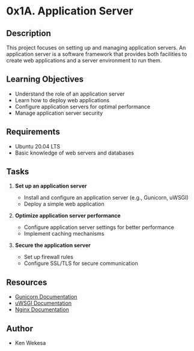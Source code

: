# 0x1A. Application Server

## Description
This project focuses on setting up and managing application servers. An application server is a software framework that provides both facilities to create web applications and a server environment to run them.

## Learning Objectives
- Understand the role of an application server
- Learn how to deploy web applications
- Configure application servers for optimal performance
- Manage application server security

## Requirements
- Ubuntu 20.04 LTS
- Basic knowledge of web servers and databases

## Tasks
1. **Set up an application server**
    - Install and configure an application server (e.g., Gunicorn, uWSGI)
    - Deploy a simple web application

2. **Optimize application server performance**
    - Configure application server settings for better performance
    - Implement caching mechanisms

3. **Secure the application server**
    - Set up firewall rules
    - Configure SSL/TLS for secure communication

## Resources
- [Gunicorn Documentation](https://docs.gunicorn.org/en/stable/)
- [uWSGI Documentation](https://uwsgi-docs.readthedocs.io/en/latest/)
- [Nginx Documentation](https://nginx.org/en/docs/)

## Author
- Ken Wekesa